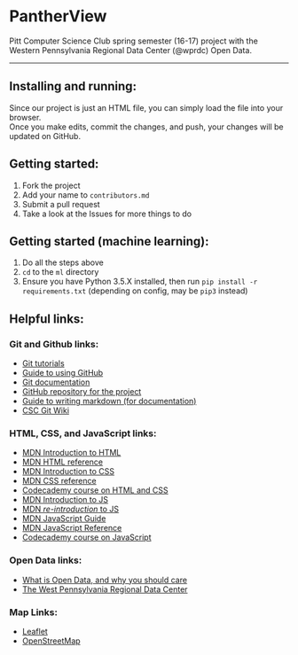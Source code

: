 # PantherView
Pitt Computer Science Club spring semester (16-17) project with the Western Pennsylvania Regional Data Center (@wprdc) Open Data.

---

## Installing and running:
Since our project is just an HTML file, you can simply load the file into your browser.  
Once you make edits, commit the changes, and push, your changes will be updated on GitHub.


## Getting started:
1. Fork the project
2. Add your name to `contributors.md`
3. Submit a pull request
4. Take a look at the Issues for more things to do

## Getting started (machine learning):
1. Do all the steps above
2. `cd` to the `ml` directory
3. Ensure you have Python 3.5.X installed, then run `pip install -r requirements.txt` (depending on config, may be `pip3` instead)

## Helpful links:

### Git and Github links:
- [Git tutorials](https://www.atlassian.com/git/tutorials/)
- [Guide to using GitHub](https://guides.github.com/)
- [Git documentation](https://git-scm.com/doc)
- [GitHub repository for the project](https://github.com/Pitt-CSC/club_project_2017)
- [Guide to writing markdown (for documentation)](https://guides.github.com/features/mastering-markdown/)
- [CSC Git Wiki](https://github.com/Pitt-CSC/learn-git/wiki)

### HTML, CSS, and JavaScript links:
- [MDN Introduction to HTML](https://developer.mozilla.org/en-US/docs/Web/Guide/HTML/Introduction)
- [MDN HTML reference](https://developer.mozilla.org/en-US/docs/Web/HTML/Reference)
- [MDN Introduction to CSS](https://developer.mozilla.org/en-US/docs/Web/Guide/CSS/Getting_started)
- [MDN CSS reference](https://developer.mozilla.org/en-US/docs/Web/CSS/Reference)
- [Codecademy course on HTML and CSS](https://www.codecademy.com/learn/web)
- [MDN Introduction to JS](https://developer.mozilla.org/en-US/docs/Web/JavaScript/Guide/Introduction)
- [MDN _re-introduction_ to JS](https://developer.mozilla.org/en-US/docs/Web/JavaScript/A_re-introduction_to_JavaScript)
- [MDN JavaScript Guide](https://developer.mozilla.org/en-US/docs/Web/JavaScript/Guide)
- [MDN JavaScript Reference](https://developer.mozilla.org/en-US/docs/Web/JavaScript/Reference)
- [Codecademy course on JavaScript](https://www.codecademy.com/learn/javascript)

### Open Data links:
- [What is Open Data, and why you should care](http://www.govtech.com/data/Got-Data-Make-it-Open-Data-with-These-Tips.html)
- [The West Pennsylvania Regional Data Center](http://www.wprdc.org/)

### Map Links:
- [Leaflet](http://leafletjs.com/)
- [OpenStreetMap](http://osm.org/)
